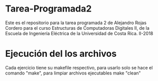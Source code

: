 # Tarea-Programada2
Este es el repositorio para la tarea programada 2 de Alejandro Rojas Cordero para el curso Estructuras de Computadoras Digitales II, de la Escuela de Ingeniería Eléctrica de la Universidad de Costa Rica. II-2018
# Ejecución del los archivos

Cada ejercicio tiene su makefile respectivo, para usarlo solo se hace el comando "make", para limpiar archivos ejecutables make "clean"
